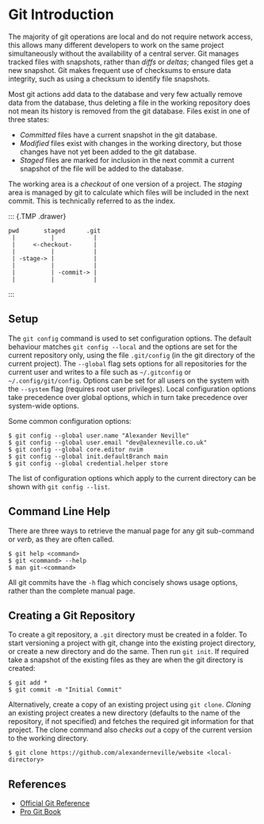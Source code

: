 # Git Introduction

The majority of git operations are local and do not require network
access, this allows many different developers to work on the same
project simultaneously without the availability of a central server. Git
manages tracked files with snapshots, rather than _diffs_ or _deltas_;
changed files get a new snapshot. Git makes frequent use of checksums to
ensure data integrity, such as using a checksum to identify file
snapshots.

Most git actions add data to the database and very few actually remove
data from the database, thus deleting a file in the working repository
does not mean its history is removed from the git database. Files exist
in one of three states:

- _Committed_ files have a current snapshot in the git database.
- _Modified_ files exist with changes in the working directory, but
  those changes have not yet been added to the git database.
- _Staged_ files are marked for inclusion in the next commit a current
  snapshot of the file will be added to the database.

The working area is a _checkout_ of one version of a project. The
_staging_ area is managed by git to calculate which files will be
included in the next commit. This is technically referred to as the
index.

::: {.TMP .drawer}

```{.text}
pwd       staged      .git
 |          |           |
 |     <-checkout-      |
 |          |           |
 | -stage-> |           |
 |          |           |
 |          | -commit-> |
 |          |           |
```

:::

## Setup

The `git config` command is used to set configuration options. The
default behaviour matches `git config --local` and the options are set
for the current repository only, using the file `.git/config` (in the
git directory of the current project). The `--global` flag sets options
for all repositories for the current user and writes to a file such as
`~/.gitconfig` or `~/.config/git/config`. Options can be set for all
users on the system with the `--system` flag (requires root user
privileges). Local configuration options take precedence over global
options, which in turn take precedence over system-wide options.

Some common configuration options:

```{.text}
$ git config --global user.name "Alexander Neville"
$ git config --global user.email "dev@alexneville.co.uk"
$ git config --global core.editor nvim
$ git config --global init.defaultBranch main
$ git config --global credential.helper store
```

The list of configuration options which apply to the current directory
can be shown with `git config --list`.

## Command Line Help

There are three ways to retrieve the manual page for any git sub-command
or _verb_, as they are often called.

```{.text}
$ git help <command>
$ git <command> --help
$ man git-<command>
```

All git commits have the `-h` flag which concisely shows usage options,
rather than the complete manual page.

## Creating a Git Repository

To create a git repository, a `.git` directory must be created in a
folder. To start versioning a project with git, change into the existing
project directory, or create a new directory and do the same. Then run
`git init`. If required take a snapshot of the existing files as they
are when the git directory is created:

```{.text}
$ git add *
$ git commit -m "Initial Commit"
```

Alternatively, create a copy of an existing project using `git clone`.
_Cloning_ an existing project creates a new directory (defaults to the
name of the repository, if not specified) and fetches the required git
information for that project. The clone command also _checks out_ a copy
of the current version to the working directory.

```{.text}
$ git clone https://github.com/alexanderneville/website <local-directory>
```

## References

- [Official Git Reference](https://git-scm.com/docs)
- [Pro Git Book](https://git-scm.com/book/en/v2)
